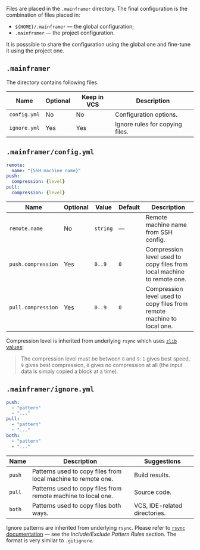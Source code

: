 Files are placed in the `.mainframer` directory.
The final configuration is the combination of files placed in:

* `${HOME}/.mainframer` — the global configuration;
* `.mainframer` — the project configuration.

It is posssible to share the configuration using the global one
and fine-tune it using the project one.

## `.mainframer`

The directory contains following files.

Name         | Optional | Keep in VCS | Description
-------------|----------|-------------|------------
`config.yml` | No       | No          | Configuration options.
`ignore.yml` | Yes      | Yes         | Ignore rules for copying files.

## `.mainframer/config.yml`

```yaml
remote:
  name: "{SSH machine name}"
push:
  compression: {level}
pull:
  compression: {level}
```

Name               | Optional | Value   | Default | Description
-------------------|----------|---------|---------|------------------
`remote.name`      | No       | `string`| —       | Remote machine name from SSH config.
`push.compression` | Yes      | `0..9`  | `0`     | Compression level used to copy files from local machine to remote one.
`pull.compression` | Yes      | `0..9`  | `0`     | Compression level used to copy files from remote machine to local one.

Compression level is inherited from underlying `rsync`
which uses [`zlib` values](https://www.zlib.net/manual.html):

> The compression level must be between `0` and `9`:
> `1` gives best speed, `9` gives best compression, `0` gives no compression at all
> (the input data is simply copied a block at a time).

## `.mainframer/ignore.yml`

```yaml
push:
  - "pattern"
  - "..."
pull:
  - "pattern"
  - "..."
both:
  - "pattern"
  - "..."
```

Name   | Description | Suggestions
-------|-------------|------------
`push` | Patterns used to copy files from local machine to remote one. | Build results.
`pull` | Patterns used to copy files from remote machine to local one. | Source code.
`both` | Patterns used to copy files both ways. | VCS, IDE-related directories.

Ignore patterns are inherited from underlying `rsync`.
Please refer to [`rsync` documentation](https://download.samba.org/pub/rsync/rsync.html) —
see the _Include/Exclude Pattern Rules_ section.
The format is very similar to `.gitignore`.

